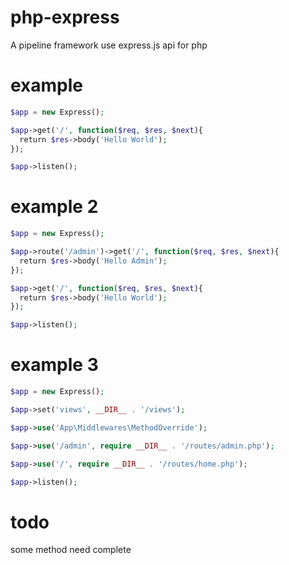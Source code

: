 # php-express
A pipeline framework use express.js api for php

# example

```php
$app = new Express();

$app->get('/', function($req, $res, $next){
  return $res->body('Hello World');
});

$app->listen();
```

# example 2

```php
$app = new Express();

$app->route('/admin')->get('/', function($req, $res, $next){
  return $res->body('Hello Admin');
});

$app->get('/', function($req, $res, $next){
  return $res->body('Hello World');
});

$app->listen();
```

# example 3

```php
$app = new Express();

$app->set('views', __DIR__ . '/views');

$app->use('App\Middlewares\MethodOverride');

$app->use('/admin', require __DIR__ . '/routes/admin.php');

$app->use('/', require __DIR__ . '/routes/home.php');

$app->listen();
```
# todo
some method need complete
